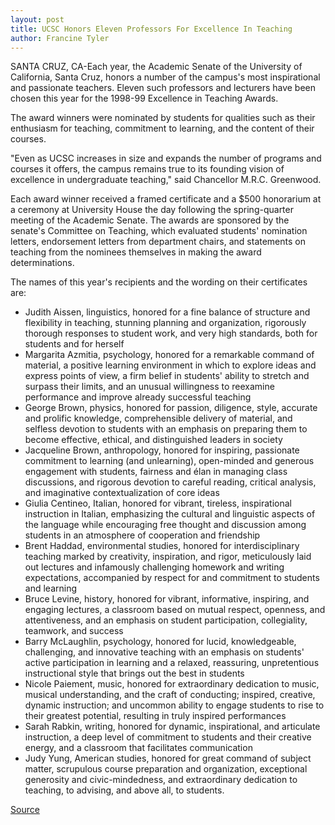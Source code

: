 ```yaml
---
layout: post
title: UCSC Honors Eleven Professors For Excellence In Teaching
author: Francine Tyler
---
```


SANTA CRUZ, CA-Each year, the Academic Senate of the University of California, Santa Cruz, honors a number of the campus's most inspirational and passionate teachers. Eleven such professors and lecturers have been chosen this year for the 1998-99 Excellence in Teaching Awards.

The award winners were nominated by students for qualities such as their enthusiasm for teaching, commitment to learning, and the content of their courses.

"Even as UCSC increases in size and expands the number of programs and courses it offers, the campus remains true to its founding vision of excellence in undergraduate teaching," said Chancellor M.R.C. Greenwood.

Each award winner received a framed certificate and a $500 honorarium at a ceremony at University House the day following the spring-quarter meeting of the Academic Senate. The awards are sponsored by the senate's Committee on Teaching, which evaluated students' nomination letters, endorsement letters from department chairs, and statements on teaching from the nominees themselves in making the award determinations.

The names of this year's recipients and the wording on their certificates are:
* Judith Aissen, linguistics, honored for a fine balance of structure and flexibility in teaching, stunning planning and organization, rigorously thorough responses to student work, and very high standards, both for students and for herself
* Margarita Azmitia, psychology, honored for a remarkable command of material, a positive learning environment in which to explore ideas and express points of view, a firm belief in students' ability to stretch and surpass their limits, and an unusual willingness to reexamine performance and improve already successful teaching
* George Brown, physics, honored for passion, diligence, style, accurate and prolific knowledge, comprehensible delivery of material, and selfless devotion to students with an emphasis on preparing them to become effective, ethical, and distinguished leaders in society
* Jacqueline Brown, anthropology, honored for inspiring, passionate commitment to learning (and unlearning), open-minded and generous engagement with students, fairness and élan in managing class discussions, and rigorous devotion to careful reading, critical analysis, and imaginative contextualization of core ideas
* Giulia Centineo, Italian, honored for vibrant, tireless, inspirational instruction in Italian, emphasizing the cultural and linguistic aspects of the language while encouraging free thought and discussion among students in an atmosphere of cooperation and friendship
* Brent Haddad, environmental studies, honored for interdisciplinary teaching marked by creativity, inspiration, and rigor, meticulously laid out lectures and infamously challenging homework and writing expectations, accompanied by respect for and commitment to students and learning
* Bruce Levine, history, honored for vibrant, informative, inspiring, and engaging lectures, a classroom based on mutual respect, openness, and attentiveness, and an emphasis on student participation, collegiality, teamwork, and success
* Barry McLaughlin, psychology, honored for lucid, knowledgeable, challenging, and innovative teaching with an emphasis on students' active participation in learning and a relaxed, reassuring, unpretentious instructional style that brings out the best in students
* Nicole Paiement, music, honored for extraordinary dedication to music, musical understanding, and the craft of conducting; inspired, creative, dynamic instruction; and uncommon ability to engage students to rise to their greatest potential, resulting in truly inspired performances
* Sarah Rabkin, writing, honored for dynamic, inspirational, and articulate instruction, a deep level of commitment to students and their creative energy, and a classroom that facilitates communication
* Judy Yung, American studies, honored for great command of subject matter, scrupulous course preparation and organization, exceptional generosity and civic-mindedness, and extraordinary dedication to teaching, to advising, and above all, to students.

[Source](http://www1.ucsc.edu/news_events/press_releases/archive/98-99/06-99/excellence_in_teaching.htm "Permalink to UCSC honors eleven professors for excellence in teaching")
